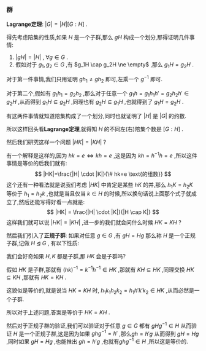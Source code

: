 ### 群

**Lagrange定理**: $|G|=|H|\left[ G:H \right]$ .

得先考虑陪集的性质,如果 $H$ 是一个子群,那么 $gH$ 构成一个划分,那得证明几件事情:

1. $|gH|=|H|$ , $\forall g \in G$ .
2. 假如对于 $g_1,g_2 \in G$ ,有 $g_1H \cap g_2H \ne \empty$ ,那么 $g_1H=g_2H$ .

对于第一件事情,我们只用证明 $gh_1 \ne gh_2$ 即可,左乘一个 $g^{-1}$ 即可.

对于第二个,假如有 $g_1h_1=g_2h_2$ ,那么对于任意一个 $g_1h=g_1h_1h'=g_2h_2h' \in g_2H$ ,从而得到 $g_1H \subseteq g_2H$ ,同理也有 $g_2H \subseteq g_1H$ ,也就得到了 $g_1H=g_2H$ .

有这两件事情就知道陪集构成了一个划分,同时也就证明了 $|H|$ 是 $|G|$ 的约数.

所以这样回头看**Lagrange定理**,就得知 $H$ 的不同左(右)陪集个数是 $\left[ G:H \right]$ .

然后我们研究这样一个问题 $|HK|=|KH|$ ? 

有一个解释是这样的,因为 $hk=e \iff kh=e$ ,这是因为 $kh=h^{-1}h=e$ ,所以这件事情是等价的后我们就有:
$$
|HK|=\frac{|H| \cdot |K|}{\# hk=e \text{的组数}}
$$
这个还有一种看法就是说我们考虑 $|HK|$ 中肯定是某些 $hK$ 的并,那么 $h_1K=h_2K$ 等价于 $h_1=h_2k$ ,也就是当且仅当 $k \in H$ 的时候,所以换句话说上面那个式子就成立了,然后还能写得好看一点就是:
$$
|HK| = \frac{|H| \cdot |K|}{|H \cap K|}
$$
这样我们就可以说 $|HK|=|KH|$ ,进一步的我们就会问什么时候 $HK=KH$ ?

然后我们引入了**正规子群**: 如果对任意 $g \in G$ ,有 $gH=Hg$ 那么称 $H$ 是一个正规子群,记做 $H \unlhd G$ , 有以下性质:

我们会好奇如果 $H,K$ 都是子群,那 $HK$ 会是子群吗?

假如 $HK$ 是子群,那就有 $(hk)^{-1}=k^{-1}h^{-1} \in HK$ ,那就有 $KH \subseteq HK$ ,同理交换 $HK \subseteq KH$ ,那就有 $HK=KH$ .

这貌似是等价的,就是说当 $HK=KH$ 时, $h_1k_1h_2k_2=h_1h'k'k_2 \in HK$ ,从而必然是一个子群.

所以对于上述问题,答案是等价于 $HK=KH$ .

然后对于正规子群的验证,我们可以验证对于任意 $g \in G$ 都有 $gHg^{-1} \in H$ 从而验证 $H$ 是一个正规子群,这是因为如果 $ghg^{-1}=h'$ ,那么$gh=h'g$ 从而得到 $gH=Hg$ ,同时如果 $gH=Hg$ ,也能推出 $gh=h'g$ ,也就有$ghg^{-1} \in H$ ,所以这是等价的.
